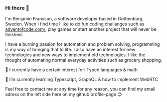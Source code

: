 ### Hi there 👋

I'm Benjamin Fransson, a software developer based in Gothenburg, Sweden. When I find time I like to do fun coding challanges such as [adventofcode.com/](https://adventofcode.com/), play games or start another project that will never be finished.

I have a burning passion for automation and problem solving, programming is my way of bringing that to life. I also have an interest for new technologies and new ways to implement old technologies. I like the thought of automating normal everyday activities such as grocery shopping.

🔭 I currently have a certain interest for: Typed languages & math

🌱 I’m currently learning Typescript, GraphQL & how to implement WebRTC

Feel free to contact me at any time for any reason, you can find my email adress on the left side here on my github profile-page 😊
